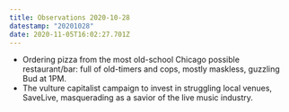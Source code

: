 ```yaml
---
title: Observations 2020-10-28
datestamp: "20201028"
date: 2020-11-05T16:02:27.701Z
---
```

- Ordering pizza from the most old-school Chicago possible restaurant/bar: full of old-timers and cops, mostly maskless, guzzling Bud at 1PM.
- The vulture capitalist campaign to invest in struggling local venues, SaveLive, masquerading as a savior of the live music industry.